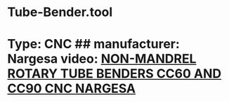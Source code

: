 # Tube-Bender.tool
# Type: CNC ## manufacturer: Nargesa  video: [NON-MANDREL ROTARY TUBE BENDERS CC60 AND CC90 CNC NARGESA](https://youtu.be/3UuhK8UvZ6s)

